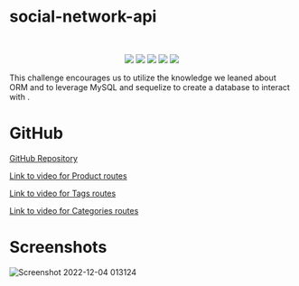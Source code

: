 # social-network-api

</br>
  <p align="center">
    <img src="https://img.shields.io/github/languages/count/Gareth-Kwan/
e-commerce-back-end?style=for-the-badge"  />
    <img src="https://img.shields.io/github/languages/top/Gareth-Kwan/
e-commerce-back-end?style=for-the-badge"  />
    <img src="https://img.shields.io/github/repo-size/Gareth-Kwan/
e-commerce-back-end?style=for-the-badge"  />   
    <img src="https://img.shields.io/tokei/lines/github/Gareth-Kwan/
e-commerce-back-end?style=for-the-badge"  />
    <img src="https://img.shields.io/github/last-commit/Gareth-Kwan/
e-commerce-back-end?style=for-the-badge" />  
</p>

This challenge encourages us to utilize the knowledge we leaned about ORM and to leverage MySQL and sequelize to create a database to interact with .

# GitHub

[GitHub Repository](https://github.com/Gareth-Kwan/e-commerce-back-end)

[Link to video for Product routes](https://share.vidyard.com/watch/uwXnQf11xN4RzCPauzDcuN?)

[Link to video for Tags routes](https://share.vidyard.com/watch/PHmBLPcviWwR5RWm4JM3Sq?)

[Link to video for Categories routes](https://share.vidyard.com/watch/x2VhycPZE6rJsWCemD1Zpq?)

# Screenshots

![Screenshot 2022-12-04 013124](https://user-images.githubusercontent.com/108771904/205477842-f9b27dc5-5612-42e1-9d33-a8bd92d03549.jpg)
